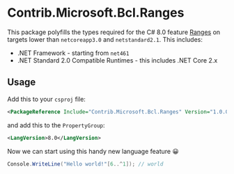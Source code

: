 # Contrib.Microsoft.Bcl.Ranges

This package polyfills the types required for the C# 8.0 feature [Ranges](https://docs.microsoft.com/en-us/dotnet/csharp/whats-new/csharp-8#indices-and-ranges) on targets lower than `netcoreapp3.0` and `netstandard2.1`. This includes:
- .NET Framework - starting from `net461`
- .NET Standard 2.0 Compatible Runtimes - this includes .NET Core 2.x

## Usage

Add this to your `csproj` file:
```xml
<PackageReference Include="Contrib.Microsoft.Bcl.Ranges" Version="1.0.0-preview8.19405.3" />
```
and add this to the `PropertyGroup`:
```xml
<LangVersion>8.0</LangVersion>
```

Now we can start using this handy new language feature 😀
```csharp
Console.WriteLine("Hello world!"[6..^1]); // world
```
